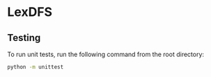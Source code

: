 # LexDFS

## Testing

To run unit tests, run the following command from the root directory:
```bash
python -m unittest
